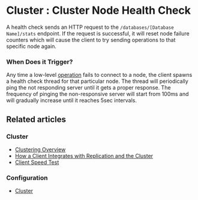﻿# Cluster : Cluster Node Health Check

A health check sends an HTTP request to the `/databases/[Database Name]/stats` endpoint. 
If the request is successful, it will reset node failure counters which will cause the client to try sending operations to that specific node again.

### When Does it Trigger?

Any time a low-level [operation](../operations/what-are-operations) fails to connect to a node, the client spawns a health check thread for that particular node. 
The thread will periodically ping the not responding server until it gets a proper response.
The frequency of pinging the non-responsive server will start from 100ms and will gradually increase until it reaches 5sec intervals.

## Related articles

### Cluster

- [Clustering Overview](../../server/clustering/overview)
- [How a Client Integrates with Replication and the Cluster](../../client-api/cluster/how-client-integrates-with-replication-and-cluster)
- [Client Speed Test](../../client-api/cluster/speed-test)

### Configuration

- [Cluster](../../client-api/configuration/cluster)
